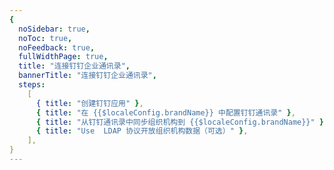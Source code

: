 ```yaml
---
{
  noSidebar: true,
  noToc: true,
  noFeedback: true,
  fullWidthPage: true,
  title: "连接钉钉企业通讯录",
  bannerTitle: "连接钉钉企业通讯录",
  steps:
    [
      { title: "创建钉钉应用" },
      { title: "在 {{$localeConfig.brandName}} 中配置钉钉通讯录" },
      { title: "从钉钉通讯录中同步组织机构到 {{$localeConfig.brandName}}" },
      { title: "Use  LDAP 协议开放组织机构数据（可选）" },
    ],
}
---
```


<IntegrationDetail backLink="/guides/connections/enterprise"/>
